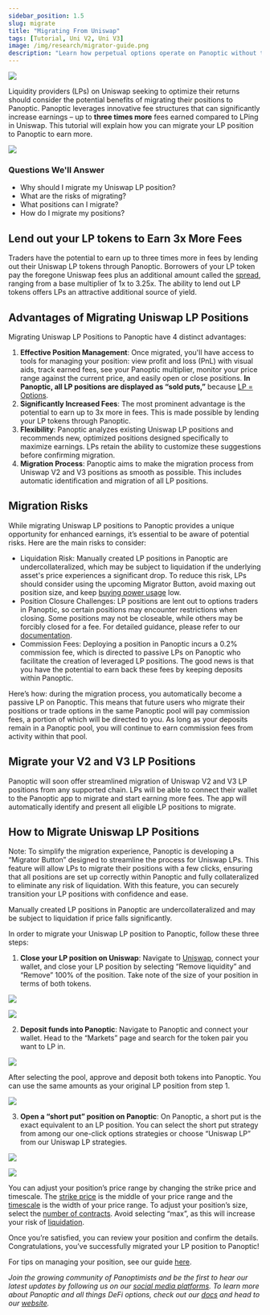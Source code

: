 ```yaml
---
sidebar_position: 1.5
slug: migrate
title: "Migrating From Uniswap"
tags: [Tutorial, Uni V2, Uni V3]
image: /img/research/migrator-guide.png
description: "Learn how perpetual options operate on Panoptic without traditional expiry dates, utilizing timescales to estimate duration and premia accumulation based on the option's width and price range."
---
```


![](./migrate/migrator-guide.png)

Liquidity providers (LPs) on Uniswap seeking to optimize their returns should consider the potential benefits of migrating their positions to Panoptic. Panoptic leverages innovative fee structures that can significantly increase earnings – up to **three times more** fees earned compared to LPing in Uniswap. This tutorial will explain how you can migrate your LP position to Panoptic to earn more.

![](./migrate/1.png) 

### Questions We'll Answer
-   Why should I migrate my Uniswap LP position?
-   What are the risks of migrating?
-   What positions can I migrate?
-   How do I migrate my positions?
    

## Lend out your LP tokens to Earn 3x More Fees

Traders have the potential to earn up to three times more in fees by lending out their Uniswap LP tokens through Panoptic. Borrowers of your LP token pay the foregone Uniswap fees plus an additional amount called the [spread](https://panoptic.xyz/research/liquidity-spread), ranging from a base multiplier of 1x to 3.25x. The ability to lend out LP tokens offers LPs an attractive additional source of yield.

## Advantages of Migrating Uniswap LP Positions

Migrating Uniswap LP Positions to Panoptic have 4 distinct advantages:
1.   **Effective Position Management**: Once migrated, you'll have access to tools for managing your position: view profit and loss (PnL) with visual aids, track earned fees, see your Panoptic multiplier, monitor your price range against the current price, and easily open or close positions. **In Panoptic, all LP positions are displayed as “sold puts,”** because [LP = Options](https://panoptic.xyz/blog/uniswap-lp-equals-options).
2.   **Significantly Increased Fees**: The most prominent advantage is the potential to earn up to 3x more in fees. This is made possible by lending your LP tokens through Panoptic.
3.   **Flexibility**: Panoptic analyzes existing Uniswap LP positions and recommends new, optimized positions designed specifically to maximize earnings. LPs retain the ability to customize these suggestions before confirming migration.
4.   **Migration Process**: Panoptic aims to make the migration process from Uniswap V2 and V3 positions as smooth as possible. This includes automatic identification and migration of all LP positions.

    

## Migration Risks

While migrating Uniswap LP positions to Panoptic provides a unique opportunity for enhanced earnings, it’s essential to be aware of potential risks. Here are the main risks to consider:

-   Liquidation Risk: Manually created LP positions in Panoptic are undercollateralized, which may be subject to liquidation if the underlying asset's price experiences a significant drop. To reduce this risk, LPs should consider using the upcoming Migrator Button, avoid maxing out position size, and keep [buying power usage](https://panoptic.xyz/docs/product/liquidations#keep-buying-power-usage-low) low.
-   Position Closure Challenges: LP positions are lent out to options traders in Panoptic, so certain positions may encounter restrictions when closing. Some positions may not be closeable, while others may be forcibly closed for a fee. For detailed guidance, please refer to our [documentation](https://panoptic.xyz/docs/product/closing-a-position#troubleshooting-issues-with-closing-a-position).
-   Commission Fees: Deploying a position in Panoptic incurs a 0.2% commission fee, which is directed to passive LPs on Panoptic who facilitate the creation of leveraged LP positions. The good news is that you have the potential to earn back these fees by keeping deposits within Panoptic.
    

Here’s how: during the migration process, you automatically become a passive LP on Panoptic. This means that future users who migrate their positions or trade options in the same Panoptic pool will pay commission fees, a portion of which will be directed to you. As long as your deposits remain in a Panoptic pool, you will continue to earn commission fees from activity within that pool.

## Migrate your V2 and V3 LP Positions

Panoptic will soon offer streamlined migration of Uniswap V2 and V3 LP positions from any supported chain. LPs will be able to connect their wallet to the Panoptic app to migrate and start earning more fees. The app will automatically identify and present all eligible LP positions to migrate.

## How to Migrate Uniswap LP Positions

Note: To simplify the migration experience, Panoptic is developing a “Migrator Button” designed to streamline the process for Uniswap LPs. This feature will allow LPs to migrate their positions with a few clicks, ensuring that all positions are set up correctly within Panoptic and fully collateralized to eliminate any risk of liquidation. With this feature, you can securely transition your LP positions with confidence and ease.

Manually created LP positions in Panoptic are undercollateralized and may be subject to liquidation if price falls significantly. 

In order to migrate your Uniswap LP position to Panoptic, follow these three steps:

1.  **Close your LP position on Uniswap**: Navigate to [Uniswap](https://app.uniswap.org/pools), connect your wallet, and close your LP position by selecting “Remove liquidity” and “Remove” 100% of the position. Take note of the size of your position in terms of both tokens.
    
![](./migrate/2.png) 

![](./migrate/3.png) 

2.  **Deposit funds into Panoptic**: Navigate to Panoptic and connect your wallet. Head to the “Markets” page and search for the token pair you want to LP in.
    
![](./migrate/4.png) 

After selecting the pool, approve and deposit both tokens into Panoptic. You can use the same amounts as your original LP position from step 1.

![](./migrate/5.png) 

3.  **Open a “short put” position on Panoptic**: On Panoptic, a short put is the exact equivalent to an LP position. You can select the short put strategy from among our one-click options strategies or choose “Uniswap LP” from our Uniswap LP strategies.

![](./migrate/6.gif) 

![](./migrate/7.gif) 

You can adjust your position’s price range by changing the strike price and timescale. The [strike price](https://panoptic.xyz/docs/product/opening-a-position#selecting-a-strike-price) is the middle of your price range and the [timescale](https://panoptic.xyz/docs/product/timescales) is the width of your price range. To adjust your position’s size, select the [number of contracts](https://panoptic.xyz/docs/product/opening-a-position#selecting-a-number-of-contracts). Avoid selecting “max”, as this will increase your risk of [liquidation](https://panoptic.xyz/docs/product/liquidations).

Once you’re satisfied, you can review your position and confirm the details. Congratulations, you’ve successfully migrated your LP position to Panoptic!

For tips on managing your position, see our guide [here](https://panoptic.xyz/docs/product/position-management).
 
_Join the growing community of Panoptimists and be the first to hear our latest updates by following us on our [social media platforms](https://links.panoptic.xyz/all). To learn more about Panoptic and all things DeFi options, check out our [docs](https://panoptic.xyz/docs/intro) and head to our [website](https://panoptic.xyz/)._
